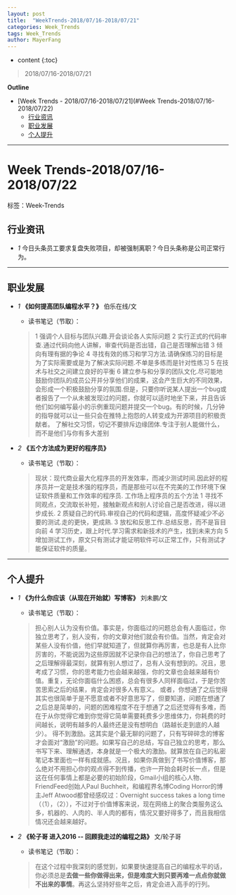 ```yaml
---
layout: post
title:  "WeekTrends-2018/07/16-2018/07/21"
categories: Week_Trends
tags: Week_Trends
author: MayerFang
---
```


* content
{:toc}

>2018/07/16-2018/07/21





**Outline**
- [Week Trends - 2018/07/16-2018/07/21](#Week Trends-2018/07/16-2018/07/22)
	- [行业资讯](#行业资讯)
	- [职业发展](#职业发展)
	- [个人提升](#个人提升)



---

# Week Trends-2018/07/16-2018/07/22

标签：Week-Trends

## 行业资讯

- *1* 今日头条员工要求复盘失败项目，却被强制离职？今日头条称是公司正常行为。

---

## 职业发展

- *1* **《如何提高团队编程水平？》** 伯乐在线/文
	- 读书笔记（节取）：
    > 1 强调个人目标与团队兴趣.开会谈论各人实际问题
    2 实行正式的代码审查.通过代码向他人讲解，审查代码是否出错，自己是否理解出错
    3 倾向有理有据的争论
    4 寻找有效的练习和学习方法.请确保练习的目标是为了实际需要或是为了解决实际问题.不单是多练而是针对性练习
    5 在技术与社交之间建立良好的平衡
    6 建立参与和分享的团队文化.尽可能地鼓励你团队的成员公开并分享他们的成果，这会产生巨大的不同效果，会形成一个积极鼓励分享的氛围.但是，只要你听说某人提出一个bug或者报告了一个从未被发现过的问题，你就可以适时地坐下来，并且告诉他们如何编写最小的示例重现问题并提交一个bug。有的时候，几分钟的指导就可以让一些只会在推特上抱怨的人转变成为开源项目的积极贡献者。
    了解社交习惯，切记不要排斥边缘团体.专注于别人能做什么，而不是他们与你有多大差别

- *2* **《五个方法成为更好的程序员》**
	- 读书笔记（节取）：
	>现状：现代商业最大化程序员的开发效率，而减少测试时间.因此好的程序员并一定是技术强的程序员，而是那些可以在不完美的工作环境下保证软件质量和工作效率的程序员.
    工作场上程序员的五个方法
    1 寻找不同观点，交流取长补短，接触新观点和别人讨论自己是否改进，得以进步成长.
    2 质疑自己的代码.审视自己的代码和逻辑，高度怀疑减少不必要的测试.走的更快，更成熟.
    3 放松和反思工作.总结反思，而不是盲目向前
    4 学习历史，跟上时代.学习需求和新技术的产生，找到未来方向
    5 增加测试工作，原文只有测试才能证明软件可以正常工作，只有测试才能保证软件的质量。

---

## 个人提升

- *1* **《为什么你应该（从现在开始就）写博客》** 刘未鹏/文
	- 读书笔记（节取）： 
    > 担心别人认为没有价值。事实是，你面临过的问题总会有人面临过，你独立思考了，别人没有，你的文章对他们就会有价值。当然，肯定会对某些人没有价值，他们早就知道了，但就算你再厉害，也总是有人比你厉害的，不能说因为这些原因就不记录你自己的想法了，你自己思考了之后理解得最深刻，就算有别人想过了，总有人没有想到的。况且，思考成了习惯，你的思考能力也会越来越强，你的文章也会越来越有价值。重复，无论你面临什么困惑，总会有很多人同样面临过，于是你苦苦思索之后的结果，肯定会对很多人有意义。
    或者，你想通了之后觉得其实也很简单于是不愿意或者不好意思写了，但要知道，问题在想通了之后总是简单的，问题的困难程度不在于想通了之后还觉得有多难，而在于从你觉得它难到你觉得它简单需要耗费多少思维体力，你耗费的时间越长，说明有越多的人最终还是没有想明白（路越长走到底的人越少）。
    得不到激励。这其实是个最无聊的问题了，只有写碎碎念的博客才会面对“激励”的问题。如果写自己的总结，写自己独立的思考，那么书写下来、理解通透，本身就是一个极大的激励。就算放在自己的私密笔记本里面也一样有成就感。况且，如果你真做到了书写价值博客，那么绝对不用担心你的观点得不到传播，也许一开始会耗时长一点，但是这在任何事情上都是必要的初始阶段，Gmail小组的核心人物、FriendFeed创始人Paul Buchheit，和编程界名博Coding Horror的博主Jeff Atwood都曾经感叹过：Overnight success takes a long time （（1），（2）），不过对于价值博客来说，现在网络上的聚合类服务这么多，机器的、人肉的、半人肉的都有，情况又要好得多了，而且我相信情况还会越来越好。

- *2* **《轮子哥 进入2016 -- 回顾我走过的编程之路》** 文/轮子哥
	- 读书笔记（节取）： 
    >在这个过程中我深刻的感觉到，如果要快速提高自己的编程水平的话，你必须总是**去做一些你做得出来，但是难度大到只要再难一点点你就做不出来的事情**。再这么坚持好些年之后，肯定会进入高手的行列。
